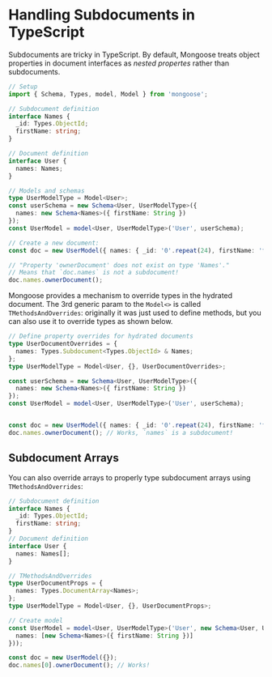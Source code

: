 # Handling Subdocuments in TypeScript

Subdocuments are tricky in TypeScript.
By default, Mongoose treats object properties in document interfaces as _nested propertes_ rather than subdocuments.

```ts
// Setup
import { Schema, Types, model, Model } from 'mongoose';

// Subdocument definition
interface Names {
  _id: Types.ObjectId;
  firstName: string;
}

// Document definition
interface User {
  names: Names;
}

// Models and schemas
type UserModelType = Model<User>;
const userSchema = new Schema<User, UserModelType>({
  names: new Schema<Names>({ firstName: String })
});
const UserModel = model<User, UserModelType>('User', userSchema);

// Create a new document:
const doc = new UserModel({ names: { _id: '0'.repeat(24), firstName: 'foo' } });

// "Property 'ownerDocument' does not exist on type 'Names'."
// Means that `doc.names` is not a subdocument!
doc.names.ownerDocument();
```

Mongoose provides a mechanism to override types in the hydrated document.
The 3rd generic param to the `Model<>` is called `TMethodsAndOverrides`: originally it was just used to define methods, but you can also use it to override types as shown below.

```ts
// Define property overrides for hydrated documents
type UserDocumentOverrides = {
  names: Types.Subdocument<Types.ObjectId> & Names;
};
type UserModelType = Model<User, {}, UserDocumentOverrides>;

const userSchema = new Schema<User, UserModelType>({
  names: new Schema<Names>({ firstName: String })
});
const UserModel = model<User, UserModelType>('User', userSchema);


const doc = new UserModel({ names: { _id: '0'.repeat(24), firstName: 'foo' } });
doc.names.ownerDocument(); // Works, `names` is a subdocument!
```

## Subdocument Arrays

You can also override arrays to properly type subdocument arrays using `TMethodsAndOverrides`:

```ts
// Subdocument definition
interface Names {
  _id: Types.ObjectId;
  firstName: string;
}
// Document definition
interface User {
  names: Names[];
}

// TMethodsAndOverrides
type UserDocumentProps = {
  names: Types.DocumentArray<Names>;
};
type UserModelType = Model<User, {}, UserDocumentProps>;

// Create model
const UserModel = model<User, UserModelType>('User', new Schema<User, UserModelType>({
  names: [new Schema<Names>({ firstName: String })]
}));

const doc = new UserModel({});
doc.names[0].ownerDocument(); // Works!
```